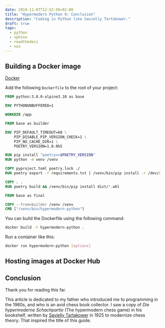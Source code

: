 ```yaml
--- 
date: 2019-11-07T12:52:59+02:00
title: "Hypermodern Python 9: Conclusion"
description: "Coding in Python like Savielly Tartakower."
draft: true
tags:
  - python
  - sphinx
  - readthedocs
  - nox
---
```


## Building a Docker image

[Docker](https://www.docker.com/)

Add the following `Dockerfile` to the root of your project:

```Dockerfile
FROM python:3.8.0-alpine3.10 as base

ENV PYTHONUNBUFFERED=1

WORKDIR /app

FROM base as builder

ENV PIP_DEFAULT_TIMEOUT=60 \
    PIP_DISABLE_PIP_VERSION_CHECK=1 \
    PIP_NO_CACHE_DIR=1 \
    POETRY_VERSION=1.0.0b5

RUN pip install "poetry==$POETRY_VERSION"
RUN python -m venv /venv

COPY pyproject.toml poetry.lock ./
RUN poetry export -f requirements.txt | /venv/bin/pip install -r /dev/stdin

COPY . .
RUN poetry build && /venv/bin/pip install dist/*.whl

FROM base as final

COPY --from=builder /venv /venv
CMD ["/venv/bin/hypermodern-python"]
```

You can build the Dockerfile using the following command:

```sh
docker build -t hypermodern-python .
```

Run a container like this:

```sh
docker run hypermodern-python [options]
```

## Hosting images at Docker Hub

## Conclusion

Thank you for reading this far.

This article is dedicated to my father who introduced me to programming in the
1980s, and who is an avid chess book collector. I saw a copy of *Die
hypermoderne Schachpartie* (The hypermodern chess game) in his bookshelf,
written by [Savielly
Tartakower](https://en.wikipedia.org/wiki/Savielly_Tartakower) in 1925 to
modernize chess theory. That inspired the title of this guide.

<!--
{{< figure src="http://www.vintagecomputer.net/ctc/3300/CTC_DataPoint-3300_pic3.jpg" caption="Fun fact: Consoles have supported dark mode since 1969, exactly half a century before iOS 13." alt="DataPoint 3300 (1969)" link="https://www.youtube.com/watch?v=dEGlKpIBujc" width="80%" class="centered" >}}
-->
